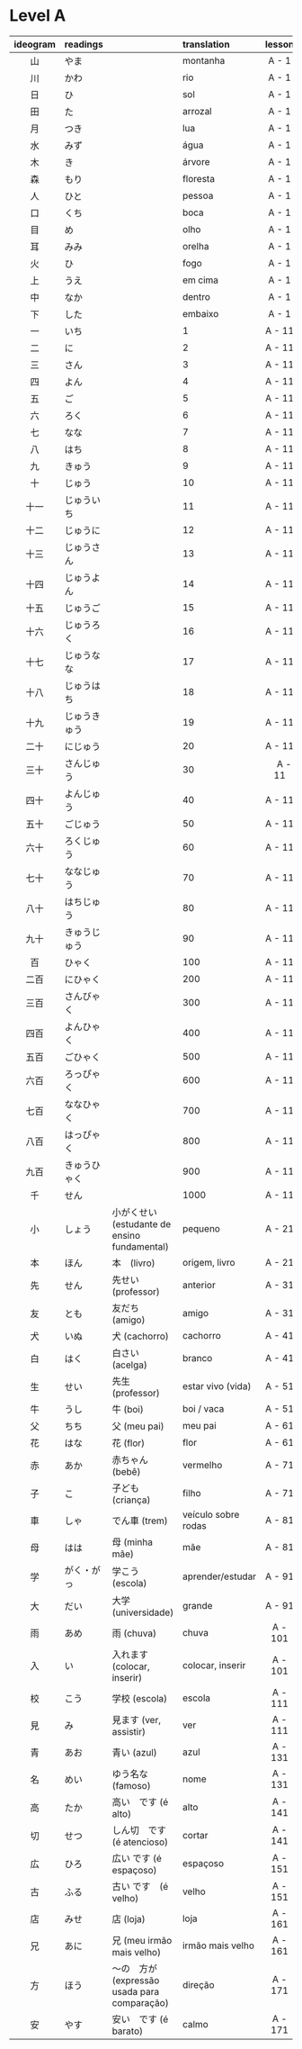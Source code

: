# Level A

| ideogram | readings |  | translation | lesson |
|:---:|:---|:---|:---|:---:|
| 山 | やま |  | montanha | A - 1 |
| 川 | かわ |  | rio | A - 1 |
| 日 | ひ |  | sol | A - 1 |
| 田 | た |  | arrozal | A - 1 |
| 月 | つき |  | lua | A - 1 |
| 水 | みず |  | água | A - 1 |
| 木 | き |  | árvore | A - 1 |
| 森 | もり |  | floresta | A - 1 |
| 人 | ひと |  | pessoa | A - 1 |
| 口 | くち |  | boca | A - 1 |
| 目 | め |  | olho | A - 1 |
| 耳 | みみ |  | orelha | A - 1 |
| 火 | ひ |  | fogo | A - 1 |
| 上 | うえ |  | em cima | A - 1 |
| 中 | なか |  | dentro | A - 1 |
| 下 | した |  | embaixo | A - 1 |
| 一 | いち |  | 1 | A - 11 |
| 二 | に |  | 2 | A - 11 |
| 三 | さん |  | 3 | A - 11 |
| 四 | よん |  | 4 | A - 11 |
| 五 | ご |  | 5 | A - 11 |
| 六 | ろく |  | 6 | A - 11 |
| 七 | なな |  | 7 | A - 11 |
| 八 | はち |  | 8 | A - 11 |
| 九 | きゅう |  | 9 | A - 11 |
| 十 | じゅう |  | 10 | A - 11 |
| 十一 | じゅういち |  | 11 | A - 11 |
| 十二 | じゅうに |  | 12 | A - 11 |
| 十三 | じゅうさん |  | 13 | A - 11 |
| 十四 | じゅうよん |  | 14 | A - 11 |
| 十五 | じゅうご |  | 15 | A - 11 |
| 十六 | じゅうろく |  | 16 | A - 11 |
| 十七 | じゅうなな |  | 17 | A - 11 |
| 十八 | じゅうはち |  | 18 | A - 11 |
| 十九 | じゅうきゅう |  | 19 |	A - 11 |
| 二十 | にじゅう |  | 20 | A - 11 |
| 三十 | さんじゅう |  | 30 |　A - 11　|
| 四十 | よんじゅう |  | 40 | A - 11 |
| 五十 | ごじゅう |  | 50 | A - 11 |
| 六十 | ろくじゅう |  | 60 | A - 11 |	
| 七十 | ななじゅう |  | 70 | A - 11 |	
| 八十 | はちじゅう |  | 80 | A - 11 |
| 九十 | きゅうじゅう |  | 90 | A - 11 |
| 百 | ひゃく |  | 100 | A - 11 |	
| 二百 | にひゃく |  | 200 | A - 11 |
| 三百 | さんびゃく |  | 300 | A - 11 |
| 四百 | よんひゃく |  | 400 | A - 11 |	
| 五百 | ごひゃく |  | 500 | A - 11 |
| 六百 | ろっぴゃく |  | 600 | A - 11 |
| 七百 | ななひゃく |  | 700 | A - 11 |
| 八百 | はっぴゃく |  | 800 | A - 11 |
| 九百 | きゅうひゃく |  | 900 | A - 11 |
| 千 | せん |  | 1000 | A - 11 |
| 小 | しょう | 小がくせい (estudante de ensino fundamental) | pequeno | A - 21 |
| 本 | ほん | 本　(livro) | origem, livro | A - 21 |
| 先 | せん | 先せい　(professor) | anterior | A - 31 |
| 友 | とも | 友だち (amigo) | amigo | A - 31 |
| 犬 | いぬ | 犬 (cachorro) | cachorro | A - 41 |
| 白 | はく | 白さい (acelga) | branco | A - 41 |
| 生 | せい | 先生 (professor) | estar vivo (vida) | A - 51 |
| 牛 | うし | 牛 (boi) | boi / vaca | A - 51 |
| 父 | ちち | 父 (meu pai) | meu pai | A - 61 |
| 花 | はな | 花 (flor) | flor | A - 61 |
| 赤 | あか | 赤ちゃん (bebê) | vermelho | A - 71 |
| 子 | こ | 子ども (criança) | filho | A - 71 |
| 車 | しゃ | でん車 (trem) | veículo sobre rodas | A - 81 |
| 母 | はは | 母 (minha mãe) | mãe | A - 81 |
| 学 | がく・がっ | 学こう (escola) | aprender/estudar | A - 91 |
| 大 | だい | 大学 (universidade) | grande | A - 91 |
| 雨 | あめ | 雨 (chuva) | chuva | A - 101 |
| 入 | い | 入れます (colocar, inserir) | colocar, inserir | A - 101 |
| 校 | こう | 学校 (escola) | escola | A - 111 |
| 見 | み | 見ます (ver, assistir) | ver | A - 111 |
| 青 | あお | 青い (azul) | azul | A - 131 |
| 名 | めい | ゆう名な (famoso) | nome | A - 131 |
| 高 | たか | 高い　です (é alto)　| alto | A - 141 |
| 切 | せつ | しん切　です (é atencioso) | cortar | A - 141 |
| 広 | ひろ | 広い です (é espaçoso) | espaçoso | A - 151 |
| 古 | ふる | 古い です　(é velho) | velho | A - 151 |
| 店 | みせ | 店 (loja) | loja | A - 161 |
| 兄 | あに | 兄 (meu irmão mais velho) | irmão mais velho | A - 161 |
| 方 | ほう | 〜の　方が (expressão usada para comparação) | direção | A - 171 |
| 安 | やす | 安い　です (é barato) | calmo | A - 171 |